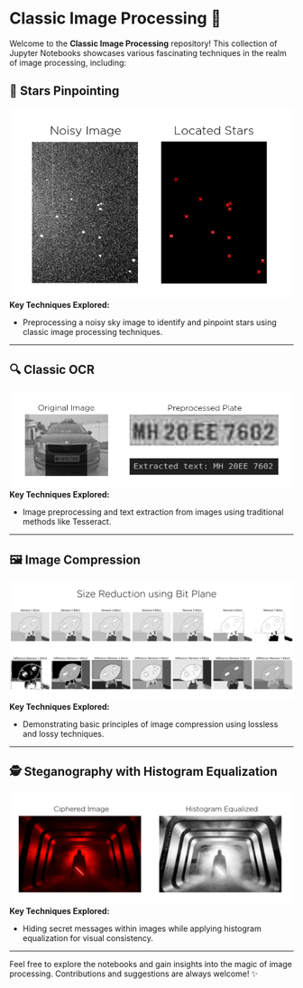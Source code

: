 # Classic Image Processing 🚀

Welcome to the **Classic Image Processing** repository! This collection of Jupyter Notebooks showcases various fascinating techniques in the realm of image processing, including:

## 📍 Stars Pinpointing  
![Stars Pinpointing](denoising.png)  
**Key Techniques Explored:**  
- Preprocessing a noisy sky image to identify and pinpoint stars using classic image processing techniques.

---


## 🔍 Classic OCR  
![Classic OCR](OCR.png)  
**Key Techniques Explored:**  
- Image preprocessing and text extraction from images using traditional methods like Tesseract.

---


## 🖼️ Image Compression  
![Image Compression](image-compression.png)  
**Key Techniques Explored:**  
- Demonstrating basic principles of image compression using lossless and lossy techniques.

---


## 🕵️ Steganography with Histogram Equalization  
![Steganography](Steganography.png)  
**Key Techniques Explored:**  
- Hiding secret messages within images while applying histogram equalization for visual consistency.

---

Feel free to explore the notebooks and gain insights into the magic of image processing. Contributions and suggestions are always welcome! ✨
